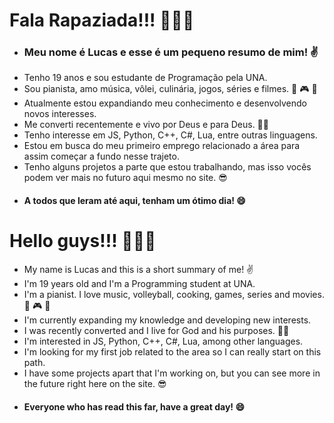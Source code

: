 # Fala Rapaziada!!! :wave::wave::wave:

- ### Meu nome é Lucas e esse é um pequeno resumo de mim! :v:
- Tenho 19 anos e sou estudante de Programação pela UNA.
- Sou pianista, amo música, vôlei, culinária, jogos, séries e filmes. :musical_keyboard: :video_game: :musical_score:
- Atualmente estou expandiando meu conhecimento e desenvolvendo novos interesses.
- Me converti recentemente e vivo por Deus e para Deus. :pray::pray:
- Tenho interesse em JS, Python, C++, C#, Lua, entre outras linguagens.
- Estou em busca do meu primeiro emprego relacionado a área para assim começar a fundo nesse trajeto.
- Tenho alguns projetos a parte que estou trabalhando, mas isso vocês podem ver mais no futuro aqui mesmo no site. :sunglasses:
- #### A todos que leram até aqui, tenham um ótimo dia! :smile:

# Hello guys!!! :wave::wave::wave:

- My name is Lucas and this is a short summary of me! :v:
- I'm 19 years old and I'm a Programming student at UNA.
- I'm a pianist. I love music, volleyball, cooking, games, series and movies. :musical_keyboard: :video_game: :musical_score:
- I'm currently expanding my knowledge and developing new interests.
- I was recently converted and I live for God and his purposes. :pray::pray:
- I'm interested in JS, Python, C++, C#, Lua, among other languages.
- I'm looking for my first job related to the area so I can really start on this path.
- I have some projects apart that I'm working on, but you can see more in the future right here on the site. :sunglasses:
- #### Everyone who has read this far, have a great day! :smile:
